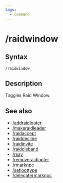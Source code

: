 ```yaml
---
tags:
  - command
---
```


# /raidwindow

## Syntax

<!--cmd-syntax-start-->
```eqcommand
/raidwindow
```
<!--cmd-syntax-end-->

## Description

<!--cmd-desc-start-->
Toggles Raid Window.
<!--cmd-desc-end-->

## See also

- [/addraidlooter](cmd-addraidlooter.md)
- [/makeraidleader](cmd-makeraidleader.md)
- [/raidaccept](cmd-raidaccept.md)
- [/raiddecline](cmd-raiddecline.md)
- [/raidinvite](cmd-raidinvite.md)
- [/raiddisband](cmd-raiddisband.md)
- [/rsay](cmd-rsay.md)
- [/removeraidlooter](cmd-removeraidlooter.md)
- [/rmarknpc](cmd-rmarknpc.md)
- [/setloottype](cmd-setloottype.md)
- [/delegatermarknpc](cmd-delegatermarknpc.md)